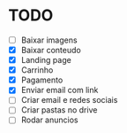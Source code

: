 # TODO

- [ ] Baixar imagens
- [x] Baixar conteudo
- [x] Landing page
- [x] Carrinho
- [x] Pagamento
- [x] Enviar email com link
- [ ] Criar email e redes sociais
- [ ] Criar pastas no drive
- [ ] Rodar anuncios
